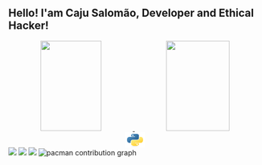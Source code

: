 ## Hello! I'am Caju Salomão, Developer and Ethical Hacker!


  <div align="center">
  <a href="https://github.com/CajuSalomao">
  <img height="180em"width="49%" src="https://github-readme-stats.vercel.app/api?username=CajuSalomao&show_icons=true&theme=dracula&include_all_commits=true&count_private=true"/>
  <img height="180em" width="50%" src="https://github-readme-stats.vercel.app/api/top-langs/?username=CajuSalomao&layout=compact&langs_count_private=true&theme=dracula"/>
</div>

    
<div align="center">
  <img align="center" alt="Caju-Python" height="30" width="40" src="https://raw.githubusercontent.com/devicons/devicon/master/icons/python/python-original.svg">  
</div>


<div> 
  <a href="https://instagram.com/eucajuuh" target="_blank"><img src="https://img.shields.io/badge/-Instagram-%23E4405F?style=for-the-badge&logo=instagram&logoColor=white" target="_blank"></a>
 <a href="https://discord.gg/cajuhanks" target="_blank"><img src="https://img.shields.io/badge/Discord-7289DA?style=for-the-badge&logo=discord&logoColor=white" target="_blank"></a> 
  <a href = "mailto:ajujuba.leaorocha@gmail.com"><img src="https://img.shields.io/badge/-Gmail-%23333?style=for-the-badge&logo=gmail&logoColor=white" target="_blank"></a>

<picture>
  <source media="(prefers-color-scheme: dark)" srcset="https://raw.githubusercontent.com/ricardolimaa29/ricardolimaa29/output/pacman-contribution-graph-dark.svg">
  <source media="(prefers-color-scheme: light)" srcset="https://raw.githubusercontent.com/ricardolimaa29/ricardolimaa29/output/pacman-contribution-graph.svg">
  <img alt="pacman contribution graph" src="https://raw.githubusercontent.com/pauloVarelo/pauloVarelo/output/pacman-contribution-graph-dark.svg">
</picture>

<!---
GGgigigante/GGgigigante is a ✨ special ✨ repository because its `README.md` (this file) appears on your GitHub profile.
You can click the Preview link to take a look at your changes.
--->
